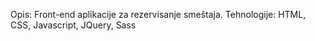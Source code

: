 Opis: Front-end aplikacije za rezervisanje smeštaja.
Tehnologije: HTML, CSS, Javascript, JQuery, Sass
